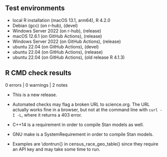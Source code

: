 ## Test environments
* local R installation (macOS 13.1, arm64), R 4.2.0
* Debian (gcc) (on r-hub), (devel)
* Windows Server 2022 (on r-hub), (release)
* macOS 12.6.1 (on GitHub Actions), (release)
* Windows Server 2022 (on GitHub Actions), (release)
* ubuntu 22.04 (on GitHub Actions), (devel)
* ubuntu 22.04 (on GitHub Actions), (release)
* ubuntu 22.04 (on GitHub Actions), (old release R 4.1.3)

## R CMD check results

0 errors | 0 warnings | 2 notes

* This is a new release.

* Automated checks may flag a broken URL to science.org. The URL actually works 
fine in a browser, but not at the command line with `curl -I -L`, 
where it returns a 403 error.

* C++14 is a requirement in order to compile Stan models as well.

* GNU make is a SystemRequirement in order to compile Stan models.

* Examples are \dontrun{} in census_race_geo_table() since they require an API
key and may take some time to run.
